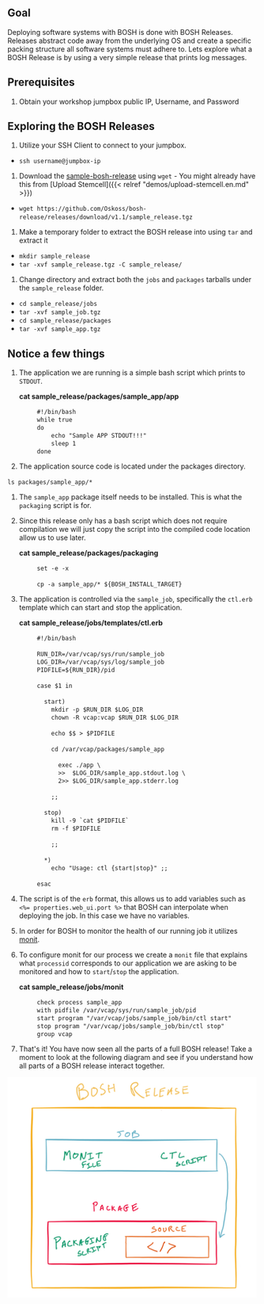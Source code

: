 ## Goal

Deploying software systems with BOSH is done with BOSH Releases. Releases abstract code away from the underlying OS and create a specific packing structure all software systems must adhere to. Lets explore what a BOSH Release is by using a very simple release that prints log messages.

## Prerequisites

1. Obtain your workshop jumpbox public IP, Username, and Password 

## Exploring the BOSH Releases

1. Utilize your SSH Client to connect to your jumpbox.

  - `ssh username@jumpbox-ip`

1. Download the [sample-bosh-release](https://github.com/Oskoss/bosh-release) using `wget` - You might already have this from [Upload Stemcell]({{< relref "demos/upload-stemcell.en.md" >}})

  - `wget https://github.com/Oskoss/bosh-release/releases/download/v1.1/sample_release.tgz`

1. Make a temporary folder to extract the BOSH release into using `tar` and extract it

  - `mkdir sample_release`
  - `tar -xvf sample_release.tgz -C sample_release/`

1. Change directory and extract both the `jobs` and `packages` tarballs under the `sample_release` folder.

  - `cd sample_release/jobs`
  - `tar -xvf sample_job.tgz`
  - `cd sample_release/packages`
  - `tar -xvf sample_app.tgz`

##  Notice a few things

1. The application we are running is a simple bash script which prints to `STDOUT`.

    **cat sample_release/packages/sample_app/app**

            #!/bin/bash
            while true
            do
            	echo "Sample APP STDOUT!!!"
            	sleep 1
            done

1. The application source code is located under the packages directory.

  `ls packages/sample_app/*`

1. The `sample_app` package itself needs to be installed. This is what the `packaging` script is for.

1. Since this release only has a bash script which does not require compilation we will just copy the script into the compiled code location allow us to use later.

    **cat sample_release/packages/packaging**

            set -e -x

            cp -a sample_app/* ${BOSH_INSTALL_TARGET}

1. The application is controlled via the `sample_job`, specifically the `ctl.erb` template which can start and stop the application.

    **cat sample_release/jobs/templates/ctl.erb**

            #!/bin/bash

            RUN_DIR=/var/vcap/sys/run/sample_job
            LOG_DIR=/var/vcap/sys/log/sample_job
            PIDFILE=${RUN_DIR}/pid

            case $1 in

              start)
                mkdir -p $RUN_DIR $LOG_DIR
                chown -R vcap:vcap $RUN_DIR $LOG_DIR

                echo $$ > $PIDFILE

                cd /var/vcap/packages/sample_app

                  exec ./app \
                  >>  $LOG_DIR/sample_app.stdout.log \
                  2>> $LOG_DIR/sample_app.stderr.log

                ;;

              stop)
                kill -9 `cat $PIDFILE`
                rm -f $PIDFILE

                ;;

              *)
                echo "Usage: ctl {start|stop}" ;;

            esac

1.  The script is of the `erb` format, this allows us to add variables such as `<%= properties.web_ui.port %>` that BOSH can interpolate when deploying the job. In this case we have no variables.

1. In order for BOSH to monitor the health of our running job it utilizes [monit](https://en.wikipedia.org/wiki/Monit).

1. To configure monit for our process we create a `monit` file that explains what `processid` corresponds to our application we are asking to be monitored and how to `start`/`stop` the application.

    **cat sample_release/jobs/monit**

            check process sample_app
            with pidfile /var/vcap/sys/run/sample_job/pid
            start program "/var/vcap/jobs/sample_job/bin/ctl start"
            stop program "/var/vcap/jobs/sample_job/bin/ctl stop"
            group vcap


1. That's it! You have now seen all the parts of a full BOSH release! Take a moment to look at the following diagram and see if you understand how all parts of a BOSH release interact together.

![BOSH Release](bosh-release.png "BOSH Release")
